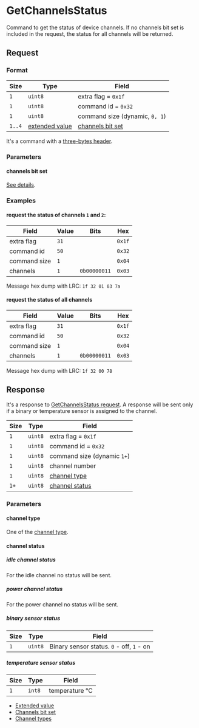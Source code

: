 # GetChannelsStatus

Command to get the status of device channels.
If no channels bit set is included in the request, the status for all channels will be returned.

## Request

### Format

| Size   | Type                                         | Field                                            |
| ------ | -------------------------------------------- | ------------------------------------------------ |
| `1`    | `uint8`                                      | extra flag = `0x1f`                              |
| `1`    | `uint8`                                      | command id = `0x32`                              |
| `1`    | `uint8`                                      | command size (dynamic, `0, 1`)                   |
| `1..4` | [extended value](../types.md#extended-value) | [channels bit set](../types.md#channels-bit-set) |

It's a command with a [three-bytes header](../message.md#command-with-a-three-bytes-header).

### Parameters

#### channels bit set

[See details](../types.md#channels-bit-set).

### Examples

#### request the status of channels `1` and `2`:

| Field        | Value | Bits         | Hex    |
| ------------ | ----- | ------------ | ------ |
| extra flag   | `31`  |              | `0x1f` |
| command id   | `50`  |              | `0x32` |
| command size | `1`   |              | `0x04` |
| channels     | `1`   | `0b00000011` | `0x03` |

Message hex dump with LRC: `1f 32 01 03 7a`

#### request the status of all channels

| Field        | Value | Bits         | Hex    |
| ------------ | ----- | ------------ | ------ |
| extra flag   | `31`  |              | `0x1f` |
| command id   | `50`  |              | `0x32` |
| command size | `1`   |              | `0x04` |
| channels     | `1`   | `0b00000011` | `0x03` |

Message hex dump with LRC: `1f 32 00 78`


## Response

It's a response to [GetChannelsStatus request](./GetChannelsStatus.md#request).
A response will be sent only if a binary or temperature sensor is assigned to the channel.


| Size | Type    | Field                             |
| ---- | ------- | --------------------------------- |
| `1`  | `uint8` | extra flag = `0x1f`               |
| `1`  | `uint8` | command id = `0x32`               |
| `1`  | `uint8` | command size (dynamic `1+`)       |
| `1`  | `uint8` | channel number                    |
| `1`  | `uint8` | [channel type](#channel-type)     |
| `1+` | `uint8` | [channel status](#channel-status) |

### Parameters

#### channel type

One of the [channel type](../parameter-types.md#channel-type-values).

#### channel status

##### idle channel status

For the idle channel no status will be sent.

##### power channel status

For the power channel no status will be sent.

##### binary sensor status

| Size | Type    | Field                                     |
| ---- | ------- | ----------------------------------------- |
| `1`  | `uint8` | Binary sensor status. `0` - off, `1` - on |

##### temperature sensor status

| Size | Type   | Field          |
| ---- | ------ | -------------- |
| `1`  | `int8` | temperature °C |

* [Extended value](../types.md#extended-value)
* [Channels bit set](../types.md#channels-bit-set)
* [Channel types](../parameter-types.md#channel-type-values)
